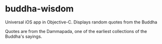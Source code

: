 # buddha-wisdom
Universal iOS app in Objective-C. Displays random quotes from the Buddha

Quotes are from the Dammapada, one of the earliest collections of the Buddha's sayings.
